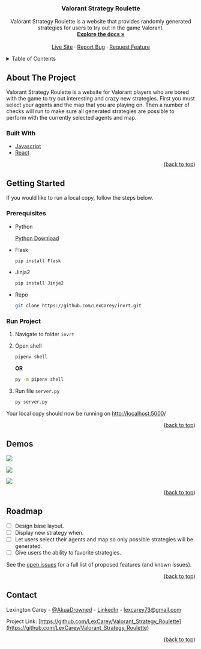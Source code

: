 <a name="readme-top"></a>

<!-- PROJECT LOGO -->
<div align="center">
  <a href="https://github.com/LexCarey/Valorant_Strategy_Roulette">
  </a>

<h3 align="center">Valorant Strategy Roulette</h3>

  <p align="center">
    Valorant Strategy Roulette is a website that provides randomly generated strategies for users to try out in the game Valorant.
    <br />
    <a href="https://github.com/LexCarey/Valorant_Strategy_Roulette"><strong>Explore the docs »</strong></a>
    <br />
    <br />
    <a href="https://lexingtoncarey.com/">Live Site</a>
    ·
    <a href="https://github.com/LexCarey/Valorant_Strategy_Roulette/issues">Report Bug</a>
    ·
    <a href="https://github.com/LexCarey/Valorant_Strategy_Roulette/issues">Request Feature</a>
  </p>
</div>



<!-- TABLE OF CONTENTS -->
<details>
  <summary>Table of Contents</summary>
  <ol>
    <li>
      <a href="#about-the-project">About The Project</a>
      <ul>
        <li><a href="#built-with">Built With</a></li>
      </ul>
    </li>
    <li>
      <a href="#getting-started">Getting Started</a>
      <ul>
        <li><a href="#prerequisites">Prerequisites</a></li>
        <li><a href="#run-project">Run Project</a></li>
      </ul>
    </li>
    <li><a href="#demos">Demos</a></li>
    <li><a href="#roadmap">Roadmap</a></li>
    <li><a href="#contact">Contact</a></li>
  </ol>
</details>



<!-- ABOUT THE PROJECT -->
## About The Project
Valorant Strategy Roulette is a website for Valorant players who are bored with the game to try out interesting and crazy new strategies. First you must select your agents and the map that you are playing on. Then a number of checks will run to make sure all generated strategies are possible to perform with the currently selected agents and map.

### Built With

* [Javascript](https://www.javascript.com/)
* [React](https://reactjs.org/)

<p align="right">(<a href="#readme-top">back to top</a>)</p>



<!-- GETTING STARTED -->
## Getting Started

If you would like to run a local copy, follow the steps below.

### Prerequisites

* Python

  [Python Download](https://www.python.org/downloads/)

* Flask
  ```sh
  pip install Flask
  ```
  
* Jinja2
  ```sh
  pip install Jinja2
  ```
  
* Repo
   ```sh
   git clone https://github.com/LexCarey/invrt.git
   ```
   
### Run Project

1. Navigate to folder `invrt`
2. Open shell
   ```sh
   pipenv shell
   ```
   **OR**
   
   ```sh
   py -m pipenv shell
   ```
3. Run file `server.py`
   ```sh
   py server.py
   ```
   
Your local copy should now be running on [http://localhost:5000/](http://localhost:5000/)

<p align="right">(<a href="#readme-top">back to top</a>)</p>



<!-- DEMOS EXAMPLES -->
## Demos

![](flask_app/static/all_imgs/readme_display.gif)

![](flask_app/static/all_imgs/readme_cart.gif)

![](flask_app/static/all_imgs/readme_checkout.gif)

<p align="right">(<a href="#readme-top">back to top</a>)</p>



<!-- ROADMAP -->
## Roadmap

- [ ] Design base layout.
- [ ] Display new strategy when.
- [ ] Let users select their agents and map so only possible strategies will be generated.
- [ ] Give users the ability to favorite strategies.

See the [open issues](https://github.com/LexCarey/Valorant_Strategy_Roulette/issues) for a full list of proposed features (and known issues).

<p align="right">(<a href="#readme-top">back to top</a>)</p>



<!-- CONTACT -->
## Contact

Lexington Carey - [@AkuaDrowned](https://twitter.com/AkuaDrowned) - [LinkedIn](https://www.linkedin.com/in/lexington-carey/) - lexcarey73@gmail.com

Project Link: [https://github.com/LexCarey/Valorant_Strategy_Roulette](https://github.com/LexCarey/Valorant_Strategy_Roulette)

<p align="right">(<a href="#readme-top">back to top</a>)</p>
